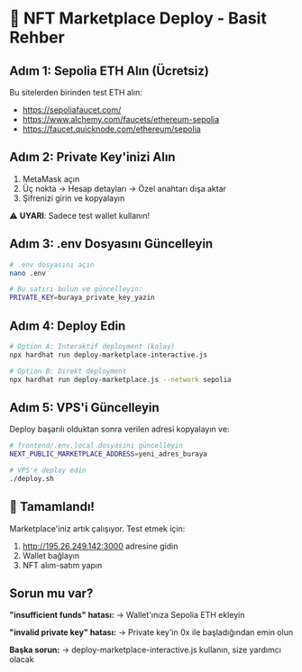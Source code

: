 # 🚀 NFT Marketplace Deploy - Basit Rehber

## Adım 1: Sepolia ETH Alın (Ücretsiz)

Bu sitelerden birinden test ETH alın:
- https://sepoliafaucet.com/
- https://www.alchemy.com/faucets/ethereum-sepolia
- https://faucet.quicknode.com/ethereum/sepolia

## Adım 2: Private Key'inizi Alın

1. MetaMask açın
2. Üç nokta → Hesap detayları → Özel anahtarı dışa aktar
3. Şifrenizi girin ve kopyalayın

⚠️ **UYARI**: Sadece test wallet kullanın!

## Adım 3: .env Dosyasını Güncelleyin

```bash
# .env dosyasını açın
nano .env

# Bu satırı bulun ve güncelleyin:
PRIVATE_KEY=buraya_private_key_yazin
```

## Adım 4: Deploy Edin

```bash
# Option A: Interaktif deployment (kolay)
npx hardhat run deploy-marketplace-interactive.js

# Option B: Direkt deployment
npx hardhat run deploy-marketplace.js --network sepolia
```

## Adım 5: VPS'i Güncelleyin

Deploy başarılı olduktan sonra verilen adresi kopyalayın ve:

```bash
# frontend/.env.local dosyasını güncelleyin
NEXT_PUBLIC_MARKETPLACE_ADDRESS=yeni_adres_buraya

# VPS'e deploy edin
./deploy.sh
```

## 🎉 Tamamlandı!

Marketplace'iniz artık çalışıyor. Test etmek için:
1. http://195.26.249.142:3000 adresine gidin
2. Wallet bağlayın
3. NFT alım-satım yapın

## Sorun mu var?

**"insufficient funds" hatası:**
→ Wallet'ınıza Sepolia ETH ekleyin

**"invalid private key" hatası:**
→ Private key'in 0x ile başladığından emin olun

**Başka sorun:**
→ deploy-marketplace-interactive.js kullanın, size yardımcı olacak